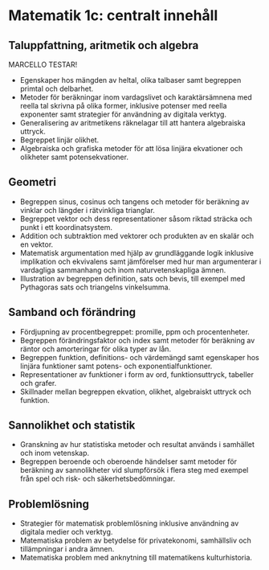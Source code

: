 # Matematik 1c: centralt innehåll

## Taluppfattning, aritmetik och algebra

MARCELLO TESTAR!

*	Egenskaper hos mängden av heltal, olika talbaser samt begreppen primtal och delbarhet.
*	Metoder för beräkningar inom vardagslivet och karaktärsämnena med reella tal skrivna på olika former, inklusive potenser med reella exponenter samt strategier för användning av digitala verktyg.
*	Generalisering av aritmetikens räknelagar till att hantera algebraiska uttryck.
*	Begreppet linjär olikhet.
*	Algebraiska och grafiska metoder för att lösa linjära ekvationer och olikheter samt potensekvationer.

## Geometri

*	Begreppen sinus, cosinus och tangens och metoder för beräkning av vinklar och längder i rätvinkliga trianglar.
*	Begreppet vektor och dess representationer såsom riktad sträcka och punkt i ett koordinatsystem.
*	Addition och subtraktion med vektorer och produkten av en skalär och en vektor.
*	Matematisk argumentation med hjälp av grundläggande logik inklusive implikation och ekvivalens samt jämförelser med hur man argumenterar i vardagliga sammanhang och inom naturvetenskapliga ämnen.
*	Illustration av begreppen definition, sats och bevis, till exempel med Pythagoras sats och triangelns vinkelsumma.

## Samband och förändring

*	Fördjupning av procentbegreppet: promille, ppm och procentenheter.
*	Begreppen förändringsfaktor och index samt metoder för beräkning av räntor och amorteringar för olika typer av lån.
*	Begreppen funktion, definitions- och värdemängd samt egenskaper hos linjära funktioner samt potens- och exponentialfunktioner.
*	Representationer av funktioner i form av ord, funktionsuttryck, tabeller och grafer.
*	Skillnader mellan begreppen ekvation, olikhet, algebraiskt uttryck och funktion.

## Sannolikhet och statistik

*	Granskning av hur statistiska metoder och resultat används i samhället och inom vetenskap.
*	Begreppen beroende och oberoende händelser samt metoder för beräkning av sannolikheter vid slumpförsök i flera steg med exempel från spel och risk- och säkerhetsbedömningar.

## Problemlösning

*	Strategier för matematisk problemlösning inklusive användning av digitala medier och verktyg.
*	Matematiska problem av betydelse för privatekonomi, samhällsliv och tillämpningar i andra ämnen.
*	Matematiska problem med anknytning till matematikens kulturhistoria.

